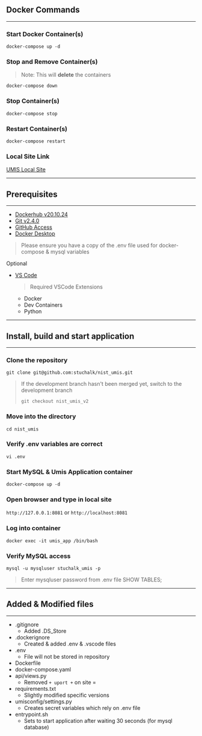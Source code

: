 ## Docker Commands
---
### Start Docker Container(s)

`docker-compose up -d`

### Stop and Remove Container(s)

> Note: This will **delete** the containers

`docker-compose down`

### Stop Container(s)

`docker-compose stop`

### Restart Container(s)
`docker-compose restart`

### Local Site Link
[UMIS Local Site](http://127.0.0.1:8081)

---
## Prerequisites
---
- [Dockerhub v20.10.24](https://hub.docker.com/)
- [Git v2.4.0](https://git-scm.com/downloads)
- [GitHub Access](https://github.com/stuchalk/nist_umis/tree/nist_umis)
- [Docker Desktop](https://www.docker.com/products/docker-desktop/)
> Please ensure you have a copy of the .env file used for docker-compose & mysql variables

Optional
- [VS Code](https://code.visualstudio.com/download)
  > Required VSCode Extensions
  - Docker
  - Dev Containers
  - Python

---
## Install, build and start application
---
### Clone the repository
`git clone git@github.com:stuchalk/nist_umis.git`

> If the development branch hasn't been merged yet, switch to the development branch
> 
> `git checkout nist_umis_v2`

### Move into the directory
`cd nist_umis`

### Verify .env variables are correct
`vi .env`

### Start MySQL & Umis Application container
`docker-compose up -d`

### Open browser and type in local site
`http://127.0.0.1:8081` or `http://localhost:8081`

### Log into container
`docker exec -it umis_app /bin/bash`

### Verify MySQL access
`mysql -u mysqluser stuchalk_umis -p`
> Enter mysqluser password from .env file
> SHOW TABLES;

---
## Added & Modified files
---
- .gitignore 
  - Added .DS_Store
- .dockerignore 
  - Created & added .env & .vscode files
- .env
  - File will not be stored in repository
- Dockerfile
- docker-compose.yaml
- api/views.py
  - Removed `+ uport +` on site =
- requirements.txt
  - Slightly modified specific versions
- umisconfig/settings.py
  - Creates secret variables which rely on .env file
- entrypoint.sh
  - Sets to start application after waiting 30 seconds (for mysql database)

